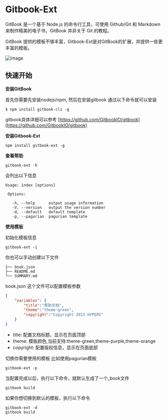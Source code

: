 # Gitbook-Ext
GitBook 是一个基于 Node.js 的命令行工具，可使用 Github/Git 和 Markdown 来制作精美的电子书，GitBook 并非关于 Git 的教程。

GitBook 提供的模板不够丰富，Gitbook-Ext是对GitBook的扩展，并提供一些更丰富的模板。

 ![image](https://raw.githubusercontent.com/simonguo/gitbook-ext/master/demo.png)

## 快速开始
**安装GitBook**

首先你需要先安装nodejs/npm, 然后在安装gitbook 通过以下命令就可以安装

```
$ npm install gitbook-cli -g
```

gitbook具体详细可以参考 [https://github.com/GitbookIO/gitbook](https://github.com/GitbookIO/gitbook)


**安装Gitbook-Ext**

```
npm install gitbook-ext -g
```


**查看帮助**

```
gitbook-ext -h
```

会列出以下信息

```
Usage: index [options]

 Options:

   -h, --help      output usage information
   -V, --version   output the version number
   -d, --default   default template
   -p, --pagurian  pagurian template

```

**使用模板**




初始化模板信息
```
gitbook-ext -i
```

你也可以手动创建以下文件
```
├── book.json
├── README.md
└── SUMMARY.md
```

book.json 这个文件可以配置模板参数
```json
{
    "variables": {
        "title":"帮助文档",
        "theme":"theme-green",
        "copyright":"Copyright 2015 HYPERS"
    }
}
```
- title: 配置文档标题，显示在页面顶部
- theme: 模板颜色,当前支持:theme-green,theme-purple,theme-orange
- copyright: 配置版权信息，显示在页面底部


切换你需要使用的模板 比如使用pagurian模板
```
gitbook-ext -p
```


当配置完成以后，执行以下命令，就默认生成了一个_book文件
```
gitbook build
```

如果你想切换到默认的模板，执行以下命令

```
gitbook-ext -d
gitbook build
```
